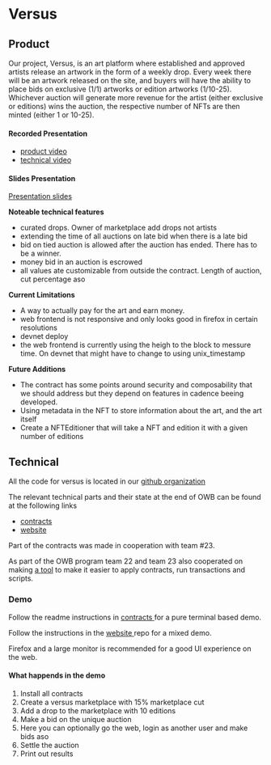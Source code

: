 # Versus

## Product

Our project, Versus, is an art platform where established and approved artists release an artwork in the form of a weekly drop. Every week there will be an artwork released on the site, and buyers will have the ability to place bids on exclusive (1/1) artworks or edition artworks (1/10-25). Whichever auction will generate more revenue for the artist (either exclusive or editions) wins the auction, the respective number of NFTs are then minted (either 1 or 10-25).

#### Recorded Presentation

- [product video](https://www.youtube.com/watch?v=zv5lMRjC73s&feature=youtu.be)
- [technical video](https://www.youtube.com/watch?v=vr2Zo0hrkH0&feature=youtu.be)

#### Slides Presentation

[Presentation slides](https://docs.google.com/presentation/d/17ykvt8j9A9icMgjL_CH7cyPbWp4j15QwNtRkQOmR0Dc/edit?usp=sharing)

**Noteable technical features**
 - curated drops. Owner of marketplace add drops not artists
 - extending the time of all auctions on late bid when there is a late bid
 - bid on tied auction is allowed after the auction has ended. There has to be a winner.
 - money bid in an auction is escrowed
 - all values ate customizable from outside the contract. Length of auction, cut percentage aso

**Current Limitations**

- A way to actually pay for the art and earn money.
- web frontend is not responsive and only looks good in firefox in certain resolutions
- devnet deploy
- the web frontend is currently using the heigh to the block to messure time. On devnet that might have to change to using unix_timestamp


**Future Additions**

- The contract has some points around security and composability that we should address but they depend on features in cadence beeing developed.
- Using metadata in the NFT to store information about the art, and the art itself
- Create a NFTEditioner that will take a NFT and edition it with a given number of editions

## Technical

All the code for versus is located in our [github organization](https://github.com/versus-flow)

The relevant technical parts and their state at the end of OWB can be found at the following links

 - [ contracts ](https://github.com/versus-flow/auction-flow-contract/tree/OWB)
 - [ website ](https://github.com/versus-flow/versus-action-website/tree/OWB)

Part of the contracts was made in cooperation with team #23.

As part of the OWB program team 22 and team 23 also cooperated on making [a tool](https://github.com/versus-flow/go-flow-tooling) to make it easier to apply contracts, run transactions and scripts. 

### Demo

Follow the readme instructions in 
[ contracts ](https://github.com/versus-flow/auction-flow-contract/tree/OWB) for a pure terminal based demo. 

Follow the instructions in the 
[ website ](https://github.com/versus-flow/versus-action-website/tree/OWB) repo for a mixed demo. 

Firefox and a large monitor is recommended for a good UI experience on the web.

#### What happends in the demo

1. Install all contracts
2. Create a versus marketplace with 15% marketplace cut
3. Add a drop to the marketplace with 10 editions
4. Make a bid on the unique auction
5. Here you can optionally go the web, login as another user and make bids aso
6. Settle the auction
7. Print out results


